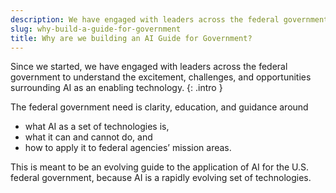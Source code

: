 ```yaml
---
description: We have engaged with leaders across the federal government to understand the excitement, challenges, and opportunities surrounding AI as an enabling technology.
slug: why-build-a-guide-for-government
title: Why are we building an AI Guide for Government?
---
```


Since we started, we have engaged with leaders across the federal government to understand the excitement, challenges, and opportunities surrounding AI as an enabling technology.
{: .intro }

The federal government need is clarity, education, and guidance around
- what AI as a set of technologies is, 
- what it can and cannot do, and 
- how to apply it to federal agencies’ mission areas. 

This is meant to be an evolving guide to the application of AI for the U.S. federal government, because AI is a rapidly evolving set of technologies.






